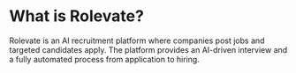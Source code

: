 # What is Rolevate?

Rolevate is an AI recruitment platform where companies post jobs and targeted candidates apply. The platform provides an AI-driven interview and a fully automated process from application to hiring.
